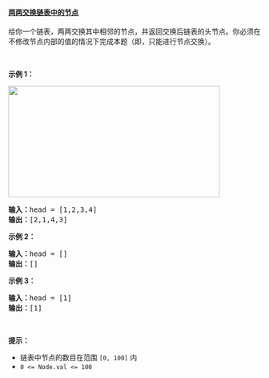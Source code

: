 #### [两两交换链表中的节点](https://leetcode.cn/problems/swap-nodes-in-pairs/)



<div class="notranslate"><p>给你一个链表，两两交换其中相邻的节点，并返回交换后链表的头节点。你必须在不修改节点内部的值的情况下完成本题（即，只能进行节点交换）。</p>

<p>&nbsp;</p>

<p><strong>示例 1：</strong></p>
<img style="width: 422px; height: 222px;" src="https://assets.leetcode.com/uploads/2020/10/03/swap_ex1.jpg" alt="">
<pre><strong>输入：</strong>head = [1,2,3,4]
<strong>输出：</strong>[2,1,4,3]
</pre>

<p><strong>示例 2：</strong></p>

<pre><strong>输入：</strong>head = []
<strong>输出：</strong>[]
</pre>

<p><strong>示例 3：</strong></p>

<pre><strong>输入：</strong>head = [1]
<strong>输出：</strong>[1]
</pre>

<p>&nbsp;</p>

<p><strong>提示：</strong></p>

<ul>
	<li>链表中节点的数目在范围 <code>[0, 100]</code> 内</li>
	<li><code>0 &lt;= Node.val &lt;= 100</code></li>
</ul>
</div>